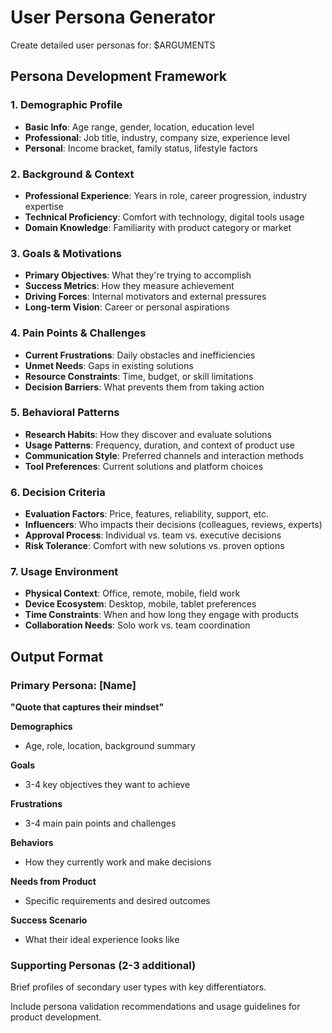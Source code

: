 # User Persona Generator

Create detailed user personas for: $ARGUMENTS

## Persona Development Framework

### 1. Demographic Profile

- **Basic Info**: Age range, gender, location, education level
- **Professional**: Job title, industry, company size, experience level
- **Personal**: Income bracket, family status, lifestyle factors

### 2. Background & Context

- **Professional Experience**: Years in role, career progression, industry expertise
- **Technical Proficiency**: Comfort with technology, digital tools usage
- **Domain Knowledge**: Familiarity with product category or market

### 3. Goals & Motivations

- **Primary Objectives**: What they're trying to accomplish
- **Success Metrics**: How they measure achievement
- **Driving Forces**: Internal motivators and external pressures
- **Long-term Vision**: Career or personal aspirations

### 4. Pain Points & Challenges

- **Current Frustrations**: Daily obstacles and inefficiencies
- **Unmet Needs**: Gaps in existing solutions
- **Resource Constraints**: Time, budget, or skill limitations
- **Decision Barriers**: What prevents them from taking action

### 5. Behavioral Patterns

- **Research Habits**: How they discover and evaluate solutions
- **Usage Patterns**: Frequency, duration, and context of product use
- **Communication Style**: Preferred channels and interaction methods
- **Tool Preferences**: Current solutions and platform choices

### 6. Decision Criteria

- **Evaluation Factors**: Price, features, reliability, support, etc.
- **Influencers**: Who impacts their decisions (colleagues, reviews, experts)
- **Approval Process**: Individual vs. team vs. executive decisions
- **Risk Tolerance**: Comfort with new solutions vs. proven options

### 7. Usage Environment

- **Physical Context**: Office, remote, mobile, field work
- **Device Ecosystem**: Desktop, mobile, tablet preferences
- **Time Constraints**: When and how long they engage with products
- **Collaboration Needs**: Solo work vs. team coordination

## Output Format

### Primary Persona: [Name]

**"Quote that captures their mindset"**

**Demographics**

- Age, role, location, background summary

**Goals**

- 3-4 key objectives they want to achieve

**Frustrations**

- 3-4 main pain points and challenges

**Behaviors**

- How they currently work and make decisions

**Needs from Product**

- Specific requirements and desired outcomes

**Success Scenario**

- What their ideal experience looks like

### Supporting Personas (2-3 additional)

Brief profiles of secondary user types with key differentiators.

Include persona validation recommendations and usage guidelines for product development.
